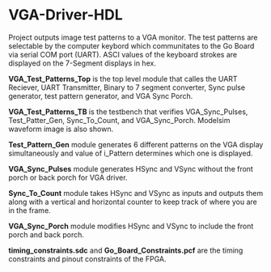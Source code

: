 # VGA-Driver-HDL
Project outputs image test patterns to a VGA monitor. The test patterns are selectable by the computer keybord which communitates to the Go Board via serial 
COM port (UART). ASCI values of the keyboard strokes are displayed on the 7-Segment displays in hex.

**VGA_Test_Patterns_Top** is the top level module that calles the UART Reciever, UART Transmitter, Binary to 7 segment converter, Sync pulse generator, test pattern
generator, and VGA Sync Porch. 

**VGA_Test_Patterns_TB** is the testbench that verifies VGA_Sync_Pulses, Test_Patter_Gen, Sync_To_Count, and VGA_Sync_Porch. Modelsim waveform image is also shown.

**Test_Pattern_Gen** module generates 6 different patterns on the VGA display simultaneously and value of i_Pattern determines which one is displayed.

**VGA_Sync_Pulses** module generates HSync and VSync without the front porch or back porch for VGA driver.

**Sync_To_Count** module takes HSync and VSync as inputs and outputs them along with a vertical and horizontal counter to keep track of where you are in the frame.

**VGA_Sync_Porch** module modifies HSync and VSync to include the front porch and back porch.

**timing_constraints.sdc** and **Go_Board_Constraints.pcf**  are the timing constraints and pinout constraints of the FPGA.
